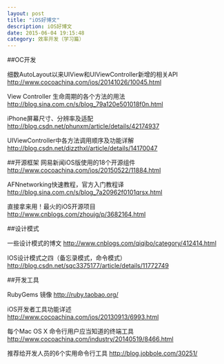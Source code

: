 ```yaml
---
layout: post
title: "iOS好博文"
description: iOS好博文
date: 2015-06-04 19:15:48
category: 效率开发（学习篇）
---
```

##OC开发

细数AutoLayout以来UIView和UIViewController新增的相关API <http://www.cocoachina.com/ios/20141026/10045.html>

View Controller 生命周期的各个方法的用法<http://blog.sina.com.cn/s/blog_79a120e501018f0n.html>

iPhone屏幕尺寸、分辨率及适配  <http://blog.csdn.net/phunxm/article/details/42174937>

UIViewController中各方法调用顺序及功能详解 <http://blog.csdn.net/dizzthxl/article/details/14170047>

##开源框架
网易新闻iOS版使用的18个开源组件<http://www.cocoachina.com/ios/20150522/11884.html>

AFNnetworking快速教程，官方入门教程译 <http://blog.sina.com.cn/s/blog_7a20962f0101qrsx.html>

直接拿来用！最火的iOS开源项目<http://www.cnblogs.com/zhoujg/p/3682164.html>

##设计模式

一些设计模式的博文 <http://www.cnblogs.com/qiqibo/category/412414.html>

IOS设计模式之四（备忘录模式，命令模式） <http://blog.csdn.net/sqc3375177/article/details/11772749>

##开发工具

RubyGems 镜像 <http://ruby.taobao.org/>

iOS开发者工具功能详述 <http://www.cocoachina.com/ios/20130913/6993.html>

每个Mac OS X 命令行用户应当知道的终端工具 <http://www.cocoachina.com/industry/20140519/8466.html>

推荐给开发人员的6个实用命令行工具 <http://blog.jobbole.com/30251/>







